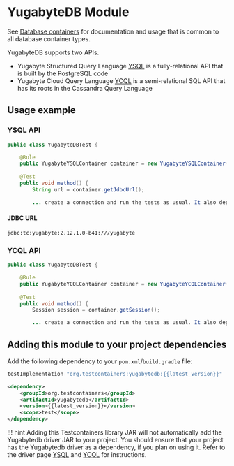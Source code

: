 # YugabyteDB Module

See [Database containers](./index.md) for documentation and usage that is common to all database container types.

YugabyteDB supports two APIs. 
- Yugabyte Structured Query Language [YSQL](https://docs.yugabyte.com/latest/api/ysql/) is a fully-relational API that is built by the PostgreSQL code
- Yugabyte Cloud Query Language [YCQL](https://docs.yugabyte.com/latest/api/ycql/) is a semi-relational SQL API that has its roots in the Cassandra Query Language

## Usage example

### YSQL API 

```java
public class YugabyteDBTest {

    @Rule
    public YugabyteYSQLContainer container = new YugabyteYSQLContainer("yugabytedb/yugabyte:2.12.1.0-b41");
    
    @Test
    public void method() {
        String url = container.getJdbcUrl();

        ... create a connection and run the tests as usual. It also depends on the frameworks being used.
```

#### JDBC URL

`jdbc:tc:yugabyte:2.12.1.0-b41:///yugabyte`

### YCQL API

```java
public class YugabyteDBTest {

    @Rule
    public YugabyteYCQLContainer container = new YugabyteYCQLContainer("yugabytedb/yugabyte:2.12.1.0-b41");
    
    @Test
    public void method() {
        Session session = container.getSession();

        ... create a connection and run the tests as usual. It also depends on the frameworks being used.
```

## Adding this module to your project dependencies

Add the following dependency to your `pom.xml`/`build.gradle` file:

```groovy tab='Gradle'
testImplementation "org.testcontainers:yugabytedb:{{latest_version}}"
```

```xml tab='Maven'
<dependency>
    <groupId>org.testcontainers</groupId>
    <artifactId>yugabytedb</artifactId>
    <version>{{latest_version}}</version>
    <scope>test</scope>
</dependency>
```

!!! hint
    Adding this Testcontainers library JAR will not automatically add the Yugabytedb driver JAR to your project.
    You should ensure that your project has the Yugabytedb driver as a dependency, if you plan on using it.
    Refer to the driver page [YSQL](https://docs.yugabyte.com/latest/integrations/jdbc-driver/) and [YCQL](https://docs.yugabyte.com/latest/reference/drivers/ycql-client-drivers/) for instructions.
